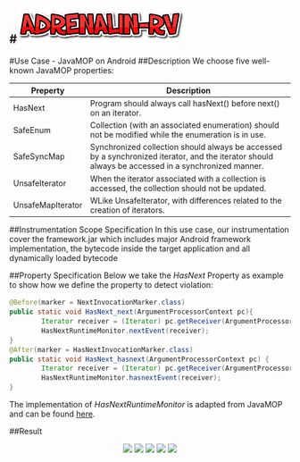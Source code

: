 #<img src="./figures/logo.png" style="width: 300px;" onclick="window.location='https://haiyang-sun.github.io/tool/intro.html'"/>  
--
#Use Case - JavaMOP on Android
##Description
We choose five well-known JavaMOP properties:

Preperty | Description
------------ | -------------
HasNext | Program should always call hasNext() before next() on an iterator.
SafeEnum | Collection (with an associated enumeration) should not be modified while the enumeration is in use.
SafeSyncMap | Synchronized collection should always be accessed by a synchronized iterator, and the iterator should always be accessed in a synchronized manner.
UnsafeIterator | When the iterator associated with a collection is accessed, the collection should not be updated.
UnsafeMapIterator | WLike UnsafeIterator, with differences     related to the creation of iterators.

##Instrumentation Scope Specification
In this use case, our instrumentation cover the framework.jar which includes major Android framework implementation, the bytecode inside the target application and all dynamically loaded bytecode

##Property Specification
Below we take the _HasNext_ Property as example to show how we define the property to detect violation:

~~~java
@Before(marker = NextInvocationMarker.class)
public static void HasNext_next(ArgumentProcessorContext pc){
		Iterator receiver = (Iterator) pc.getReceiver(ArgumentProcessorMode.CALLSITE_ARGS);
		HasNextRuntimeMonitor.nextEvent(receiver);
}
@After(marker = HasNextInvocationMarker.class)
public static void HasNext_hasnext(ArgumentProcessorContext pc) {
		Iterator receiver = (Iterator) pc.getReceiver(ArgumentProcessorMode.CALLSITE_ARGS);
		HasNextRuntimeMonitor.hasnextEvent(receiver);
}

~~~
The implementation of _HasNextRuntimeMonitor_ is adapted from JavaMOP and can be found [here]().

##Result
<center>
<img src="https://haiyang-sun.github.io/tool/figures/gms1.jpg" style="width: 400px;"/>
<img src="https://haiyang-sun.github.io/tool/figures/gms2.jpg" style="width: 400px;"/>

<img src="https://haiyang-sun.github.io/tool/figures/malware1.jpg" style="width: 400px;"/>
<img src="https://haiyang-sun.github.io/tool/figures/malware2.jpg" style="width: 400px;"/>

<img src="https://haiyang-sun.github.io/tool/figures/coveragetable.png" style="width: 600px;"/>
</center>